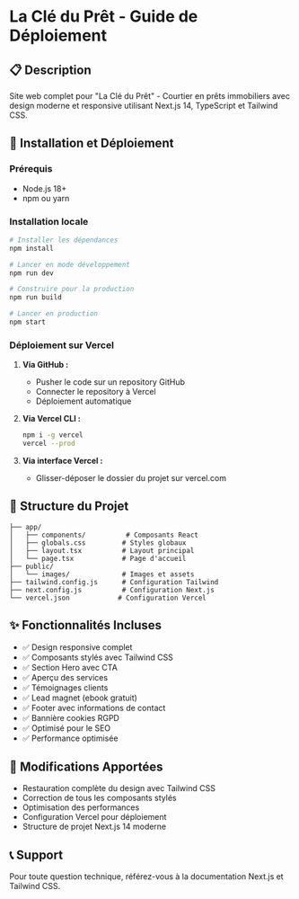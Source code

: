 # La Clé du Prêt - Guide de Déploiement

## 📋 Description
Site web complet pour "La Clé du Prêt" - Courtier en prêts immobiliers avec design moderne et responsive utilisant Next.js 14, TypeScript et Tailwind CSS.

## 🚀 Installation et Déploiement

### Prérequis
- Node.js 18+ 
- npm ou yarn

### Installation locale
```bash
# Installer les dépendances
npm install

# Lancer en mode développement
npm run dev

# Construire pour la production
npm run build

# Lancer en production
npm start
```

### Déploiement sur Vercel
1. **Via GitHub :**
   - Pusher le code sur un repository GitHub
   - Connecter le repository à Vercel
   - Déploiement automatique

2. **Via Vercel CLI :**
   ```bash
   npm i -g vercel
   vercel --prod
   ```

3. **Via interface Vercel :**
   - Glisser-déposer le dossier du projet sur vercel.com

## 📁 Structure du Projet
```
├── app/
│   ├── components/          # Composants React
│   ├── globals.css         # Styles globaux
│   ├── layout.tsx          # Layout principal
│   └── page.tsx            # Page d'accueil
├── public/
│   └── images/             # Images et assets
├── tailwind.config.js      # Configuration Tailwind
├── next.config.js          # Configuration Next.js
└── vercel.json            # Configuration Vercel
```

## ✨ Fonctionnalités Incluses
- ✅ Design responsive complet
- ✅ Composants stylés avec Tailwind CSS
- ✅ Section Hero avec CTA
- ✅ Aperçu des services
- ✅ Témoignages clients
- ✅ Lead magnet (ebook gratuit)
- ✅ Footer avec informations de contact
- ✅ Bannière cookies RGPD
- ✅ Optimisé pour le SEO
- ✅ Performance optimisée

## 🔧 Modifications Apportées
- Restauration complète du design avec Tailwind CSS
- Correction de tous les composants stylés
- Optimisation des performances
- Configuration Vercel pour déploiement
- Structure de projet Next.js 14 moderne

## 📞 Support
Pour toute question technique, référez-vous à la documentation Next.js et Tailwind CSS.
